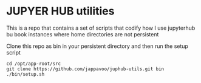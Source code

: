 # JUPYER HUB utilities

This is a repo that contains a set of scripts that codify how I use jupyterhub
bu book instances where home directories are not persistent

Clone this repo as bin in your persistent directory and then run the setup script


```
cd /opt/app-root/src
git clone https://github.com/jappavoo/juphub-utils.git bin
./bin/setup.sh
```


